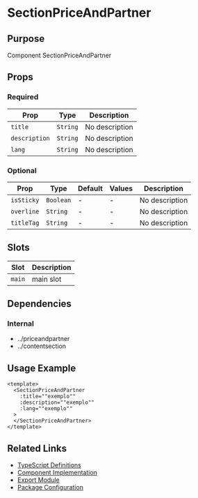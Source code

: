 # SectionPriceAndPartner

## Purpose

Component SectionPriceAndPartner

## Props

### Required

| Prop          | Type     | Description    |
| ------------- | -------- | -------------- |
| `title`       | `String` | No description |
| `description` | `String` | No description |
| `lang`        | `String` | No description |

### Optional

| Prop       | Type      | Default | Values | Description    |
| ---------- | --------- | ------- | ------ | -------------- |
| `isSticky` | `Boolean` | -       | -      | No description |
| `overline` | `String`  | -       | -      | No description |
| `titleTag` | `String`  | -       | -      | No description |

## Slots

| Slot   | Description |
| ------ | ----------- |
| `main` | main slot   |

## Dependencies

### Internal

- ../priceandpartner
- ../contentsection

## Usage Example

```vue
<template>
  <SectionPriceAndPartner
    :title=""exemplo""
    :description=""exemplo""
    :lang=""exemplo""
  >
  </SectionPriceAndPartner>
</template>
```

## Related Links

- [TypeScript Definitions](./SectionPriceAndPartner.d.ts)
- [Component Implementation](./SectionPriceAndPartner.vue)
- [Export Module](./sectionpriceandpartner.js)
- [Package Configuration](./package.json)
